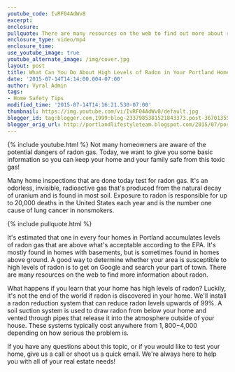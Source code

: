 ```yaml
---
youtube_code: IvRF04AdWv8
excerpt:
enclosure:
pullquote: There are many resources on the web to find out more about radon.
enclosure_type: video/mp4
enclosure_time:
use_youtube_image: true
youtube_alternate_image: /img/cover.jpg
layout: post
title: What Can You Do About High Levels of Radon in Your Portland Home?
date: '2015-07-14T14:14:00.004-07:00'
author: Vyral Admin
tags:
- Home Safety Tips
modified_time: '2015-07-14T14:16:21.530-07:00'
thumbnail: https://img.youtube.com/vi/IvRF04AdWv8/default.jpg
blogger_id: tag:blogger.com,1999:blog-2337985381521843373.post-3670135560829557000
blogger_orig_url: http://portlandlifestyleteam.blogspot.com/2015/07/portland-real-estate-home-safety-tips.html
---
```

{% include youtube.html %}
Not many homeowners are aware of the potential dangers of radon gas. Today, we want to give you some basic information so you can keep your home and your family safe from this toxic gas!

Many home inspections that are done today test for radon gas. It's an odorless, invisible, radioactive gas that's produced from the natural decay of uranium and is found in most soil. Exposure to radon is responsible for up to 20,000 deaths in the United States each year and is the number one cause of lung cancer in nonsmokers.

{% include pullquote.html %}

It's estimated that one in every four homes in Portland accumulates levels of radon gas that are above what's acceptable according to the EPA. It's mostly found in homes with basements, but is sometimes found in homes above ground. A good way to determine whether your area is susceptible to high levels of radon is to get on Google and search your part of town. There are many resources on the web to find more information about radon.

What happens if you learn that your home has high levels of radon? Luckily, it's not the end of the world if radon is discovered in your home. We'll install a radon reduction system that can reduce radon levels upwards of 99%. A soil suction system is used to draw radon from below your home and vented through pipes that release it into the atmosphere outside of your house. These systems typically cost anywhere from $1,800-$4,000 depending on how serious the problem is.

If you have any questions about this topic, or if you would like to test your home, give us a call or shoot us a quick email. We're always here to help you with all of your real estate needs!

